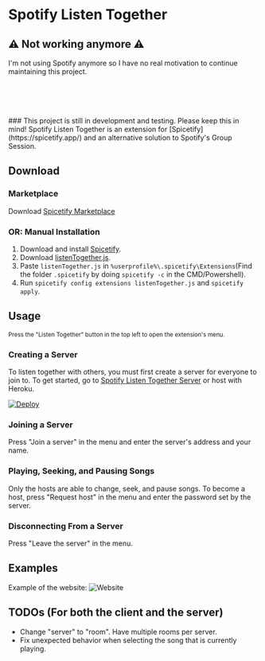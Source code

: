 # Spotify Listen Together
## ⚠️ Not working anymore ⚠️ 
I'm not using Spotify anymore so I have no real motivation to continue maintaining this project.

<br/>
<br/>
<br/>
<br/>
### This project is still in development and testing. Please keep this in mind!
Spotify Listen Together is an extension for [Spicetify](https://spicetify.app/) and an alternative solution to Spotify's Group Session.

## Download
### Marketplace 
Download [Spicetify Marketplace](https://github.com/CharlieS1103/spicetify-marketplace)
### OR: Manual Installation
1. Download and install [Spicetify](https://spicetify.app/docs/getting-started/installation).
2. Download [listenTogether.js](https://raw.githubusercontent.com/FlafyDev/spotify-listen-together/main/compiled/listenTogether.js).
3. Paste `listenTogether.js` in `%userprofile%\.spicetify\Extensions`(Find the folder `.spicetify` by doing `spicetify -c` in the CMD/Powershell).
4. Run `spicetify config extensions listenTogether.js` and `spicetify apply`.

## Usage
<sup>Press the "Listen Together" button in the top left to open the extension's menu.</sup>

### Creating a Server
To listen together with others, you must first create a server for everyone to join to.
To get started, go to [Spotify Listen Together Server](https://github.com/FlafyDev/spotify-listen-together-server) or host with Heroku.

[![Deploy](https://www.herokucdn.com/deploy/button.svg)](https://heroku.com/deploy?template=https://github.com/meowninja9/spotify-listen-together)

### Joining a Server
Press "Join a server" in the menu and enter the server's address and your name.

### Playing, Seeking, and Pausing Songs
Only the hosts are able to change, seek, and pause songs. To become a host, press "Request host" in the menu and enter the password set by the server.

### Disconnecting From a Server
Press "Leave the server" in the menu.

## Examples
Example of the website:
![Website](examples/web.png)

## TODOs (For both the client and the server)
- Change "server" to "room". Have multiple rooms per server.
- Fix unexpected behavior when selecting the song that is currently playing.
